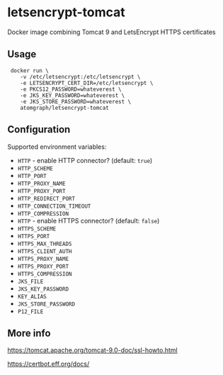 # letsencrypt-tomcat
Docker image combining Tomcat 9 and LetsEncrypt HTTPS certificates

## Usage

     docker run \
        -v /etc/letsencrypt:/etc/letsencrypt \
        -e LETSENCRYPT_CERT_DIR=/etc/letsencrypt \
        -e PKCS12_PASSWORD=whateverest \
        -e JKS_KEY_PASSWORD=whateverest \
        -e JKS_STORE_PASSWORD=whateverest \
        atomgraph/letsencrypt-tomcat

## Configuration

Supported environment variables:
* `HTTP` - enable HTTP connector? (default: `true`)
* `HTTP_SCHEME`
* `HTTP_PORT`
* `HTTP_PROXY_NAME`
* `HTTP_PROXY_PORT`
* `HTTP_REDIRECT_PORT`
* `HTTP_CONNECTION_TIMEOUT`
* `HTTP_COMPRESSION`
* `HTTP` - enable HTTPS connector? (default: `false`)
* `HTTPS_SCHEME`
* `HTTPS_PORT`
* `HTTPS_MAX_THREADS`
* `HTTPS_CLIENT_AUTH`
* `HTTPS_PROXY_NAME`
* `HTTPS_PROXY_PORT`
* `HTTPS_COMPRESSION`
* `JKS_FILE`
* `JKS_KEY_PASSWORD`
* `KEY_ALIAS`
* `JKS_STORE_PASSWORD`
* `P12_FILE`

## More info

https://tomcat.apache.org/tomcat-9.0-doc/ssl-howto.html

https://certbot.eff.org/docs/
